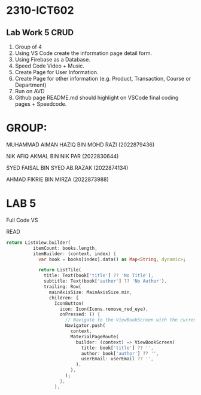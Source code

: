 # 2310-ICT602
Lab Work 5
CRUD
 -
1. Group of 4
2. Using VS Code create the information page detail form.
3. Using Firebase as a Database.
4. Speed Code Video + Music.
5. Create Page for User Information.
6. Create Page for other information (e.g. Product, Transaction, Course or Department)
7. Run on AVD
8. Github page README.md should highlight on VSCode final coding pages + Speedcode.


# GROUP:

MUHAMMAD AIMAN HAZIQ BIN MOHD RAZI (2022879436)

NIK AFIQ AKMAL BIN NIK PAR (2022830644)

SYED FAISAL BIN SYED AB.RAZAK (2022874134)

AHMAD FIKRIE BIN MIRZA (2022873988)


# LAB 5

Full Code VS

READ

```dart
return ListView.builder(
          itemCount: books.length,
          itemBuilder: (context, index) {
            var book = books[index].data() as Map<String, dynamic>;

            return ListTile(
              title: Text(book['title'] ?? 'No Title'),
              subtitle: Text(book['author'] ?? 'No Author'),
              trailing: Row(
                mainAxisSize: MainAxisSize.min,
                children: [
                  IconButton(
                    icon: Icon(Icons.remove_red_eye),
                    onPressed: () {
                      // Navigate to the ViewBookScreen with the current book details
                      Navigator.push(
                        context,
                        MaterialPageRoute(
                          builder: (context) => ViewBookScreen(
                            title: book['title'] ?? '',
                            author: book['author'] ?? '',
                            userEmail: userEmail ?? '',
                          ),
                        ),
                      );
                    },
                  ),
```
